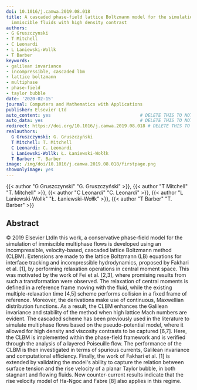 ```yaml
---
doi: 10.1016/j.camwa.2019.08.018
title: A cascaded phase-field lattice Boltzmann model for the simulation of incompressible,
  immiscible fluids with high density contrast
authors:
- G Gruszczynski
- T Mitchell
- C Leonardi
- L Laniewski-Wollk
- T Barber
keywords:
- galilean invariance
- incompressible, cascaded lbm
- lattice boltzmann
- multiphase
- phase-field
- taylor bubble
date: '2020-02-15'
journal: Computers and Mathematics with Applications
publisher: Elsevier Ltd
auto_content: yes                                  # DELETE THIS TO NOT AUTO GENERATE CONTENT
auto_data: yes                                     # DELETE THIS TO NOT AUTO GENERATE METADATA
redirect: https://doi.org/10.1016/j.camwa.2019.08.018 # DELETE THIS TO NOT REDIRECT
realauthors:
  G Gruszczynski: G. Gruszczyński
  T Mitchell: T. Mitchell
  C Leonardi: C. Leonardi
  L Laniewski-Wollk: Ł. Łaniewski-Wołłk
  T Barber: T. Barber
image: /img/doi/10.1016/j.camwa.2019.08.018/firstpage.png
showonlyimage: yes
---
```

{{< author "G Gruszczynski" "G. Gruszczyński" >}}, {{< author "T Mitchell" "T. Mitchell" >}}, {{< author "C Leonardi" "C. Leonardi" >}}, {{< author "L Laniewski-Wollk" "Ł. Łaniewski-Wołłk" >}}, {{< author "T Barber" "T. Barber" >}}

## Abstract
© 2019 Elsevier LtdIn this work, a conservative phase-field model for the simulation of immiscible multiphase flows is developed using an incompressible, velocity-based, cascaded lattice Boltzmann method (CLBM). Extensions are made to the lattice Boltzmann (LB) equations for interface tracking and incompressible hydrodynamics, proposed by Fakhari et al. [1], by performing relaxation operations in central moment space. This was motivated by the work of Fei et al. [2,3], where promising results from such a transformation were observed. The relaxation of central moments is defined in a reference frame moving with the fluid, while the existing multiple-relaxation time [4,5] scheme performs collision in a fixed frame of reference. Moreover, the derivations make use of continuous, Maxwellian distribution functions. As a result, the CLBM enhances the Galilean invariance and stability of the method when high lattice Mach numbers are evident. The cascaded scheme has been previously used in the literature to simulate multiphase flows based on the pseudo-potential model, where it allowed for high density and viscosity contrasts to be captured [6,7]. Here, the CLBM is implemented within the phase-field framework and is verified through the analysis of a layered Poiseuille flow. The performance of the CLBM is then investigated in terms of spurious currents, Galilean invariance and computational efficiency. Finally, the work of Fakhari et al. [1] is extended by validating the model's ability to capture the relation between surface tension and the rise velocity of a planar Taylor bubble, in both stagnant and flowing fluids. New counter-current results indicate that the rise velocity model of Ha-Ngoc and Fabre [8] also applies in this regime.
